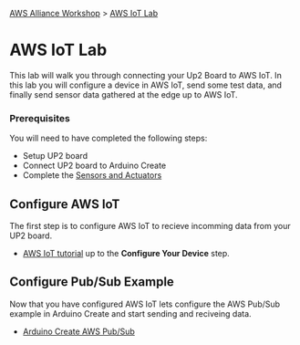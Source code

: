 [AWS Alliance Workshop](https://github.com/SSG-DRD-IOT/Alliance-AWS-Workshop) > [AWS IoT Lab](lab-aws-iot.md)

# AWS IoT Lab

This lab will walk you through connecting your Up2 Board to AWS IoT. In this lab you will configure a device in AWS IoT, send some test data, and finally send sensor data gathered at the edge up to AWS IoT. 

### Prerequisites
You will need to have completed the following steps:
*	Setup UP2 board
*	Connect UP2 board to Arduino Create 
*	Complete the [Sensors and Actuators](https://ssg-drd-iot.github.io/toc-sensors)

## Configure AWS IoT
The first step is to configure AWS IoT to recieve incomming data from your UP2 board. 

* [AWS IoT tutorial](https://docs.aws.amazon.com/iot/latest/developerguide/iot-console-signin.html) up to the **Configure Your Device** step.

## Configure Pub/Sub Example 

Now that you have configured AWS IoT lets configure the AWS Pub/Sub example in Arduino Create and start sending and reciveing data. 

* [Arduino Create AWS Pub/Sub](https://ssg-drd-iot.github.io/lab-arduino-create-aws-pub-sub)
